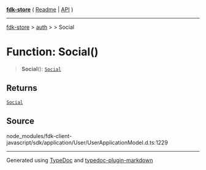 [**fdk-store**](../../../README.md) ( [Readme](../../../README.md) \| [API](../../../API.md) )

---

[fdk-store](../../../API.md) > [auth](../../README.md) > [<internal>](../README.md) > Social

# Function: Social()

> **Social**(): [`Social`](../type-aliases/type-alias.Social.md)

## Returns

[`Social`](../type-aliases/type-alias.Social.md)

## Source

node_modules/fdk-client-javascript/sdk/application/User/UserApplicationModel.d.ts:1229

---

Generated using [TypeDoc](https://typedoc.org/) and [typedoc-plugin-markdown](https://www.npmjs.com/package/typedoc-plugin-markdown)
